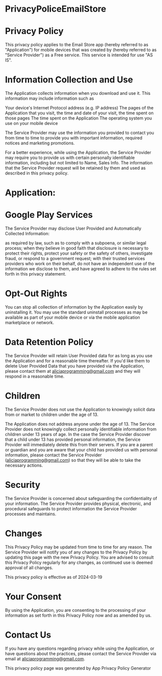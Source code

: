 # PrivacyPoliceEmailStore
# Privacy Policy
This privacy policy applies to the Email Store app (hereby referred to as "Application") for mobile devices that was created by (hereby referred to as "Service Provider") as a Free service. This service is intended for use "AS IS".


# Information Collection and Use
The Application collects information when you download and use it. This information may include information such as

Your device's Internet Protocol address (e.g. IP address)
The pages of the Application that you visit, the time and date of your visit, the time spent on those pages
The time spent on the Application
The operating system you use on your mobile device

The Service Provider may use the information you provided to contact you from time to time to provide you with important information, required notices and marketing promotions.


For a better experience, while using the Application, the Service Provider may require you to provide us with certain personally identifiable information, including but not limited to Name, Sales Info. The information that the Service Provider request will be retained by them and used as described in this privacy policy.


# Application:

# Google Play Services

The Service Provider may disclose User Provided and Automatically Collected Information:

as required by law, such as to comply with a subpoena, or similar legal process;
when they believe in good faith that disclosure is necessary to protect their rights, protect your safety or the safety of others, investigate fraud, or respond to a government request;
with their trusted services providers who work on their behalf, do not have an independent use of the information we disclose to them, and have agreed to adhere to the rules set forth in this privacy statement.

# Opt-Out Rights
You can stop all collection of information by the Application easily by uninstalling it. You may use the standard uninstall processes as may be available as part of your mobile device or via the mobile application marketplace or network.


# Data Retention Policy
The Service Provider will retain User Provided data for as long as you use the Application and for a reasonable time thereafter. If you'd like them to delete User Provided Data that you have provided via the Application, please contact them at aliciaprogramming@gmail.com and they will respond in a reasonable time.


# Children
The Service Provider does not use the Application to knowingly solicit data from or market to children under the age of 13.


The Application does not address anyone under the age of 13. The Service Provider does not knowingly collect personally identifiable information from children under 13 years of age. In the case the Service Provider discover that a child under 13 has provided personal information, the Service Provider will immediately delete this from their servers. If you are a parent or guardian and you are aware that your child has provided us with personal information, please contact the Service Provider (aliciaprogramming@gmail.com) so that they will be able to take the necessary actions.


# Security
The Service Provider is concerned about safeguarding the confidentiality of your information. The Service Provider provides physical, electronic, and procedural safeguards to protect information the Service Provider processes and maintains.


# Changes
This Privacy Policy may be updated from time to time for any reason. The Service Provider will notify you of any changes to the Privacy Policy by updating this page with the new Privacy Policy. You are advised to consult this Privacy Policy regularly for any changes, as continued use is deemed approval of all changes.


This privacy policy is effective as of 2024-03-19


# Your Consent
By using the Application, you are consenting to the processing of your information as set forth in this Privacy Policy now and as amended by us.


# Contact Us
If you have any questions regarding privacy while using the Application, or have questions about the practices, please contact the Service Provider via email at aliciaprogramming@gmail.com.

This privacy policy page was generated by App Privacy Policy Generator
